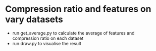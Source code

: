 # Compression ratio and features on vary datasets
+ run get_average.py to calculate the average of features and compression ratio on each dataset
+ run draw.py to visualise the result